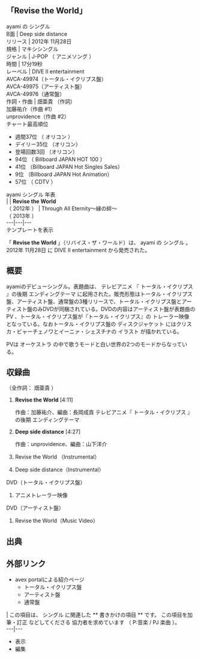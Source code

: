 「Revise the World」  
---  
ayami  の  シングル  
B面  |  Deep side distance   
リリース  |  2012年  11月28日   
規格  |  マキシシングル   
ジャンル  |  J-POP  （  アニメソング  ）   
時間  |  17分19秒   
レーベル  |  DIVE II entertainment    
AVCA-49974（トータル・イクリプス盤）  
AVCA-49975（アーティスト盤）  
AVCA-49976（通常盤）  
作詞・作曲  |  畑亜貴  （作詞）   
加藤祐介（作曲 #1）  
unprovidence（作曲 #2）  
チャート最高順位  
  
  * 週間37位  （  オリコン  ） 
  * デイリー35位  （オリコン） 
  * 登場回数3回  （オリコン） 
  * 94位  （  Billboard JAPAN HOT 100  ） 
  * 41位  （Billboard JAPAN Hot Singles Sales） 
  * 9位  （Billboard JAPAN Hot Animation） 
  * 57位  （  CDTV  ） 

  
ayami  シングル 年表  
|  |  **Revise the World**   
（  2012年  ）  |  Through All Eternity〜縁の絆〜    
（  2013年  ）  
---|---|---  
テンプレートを表示  
  
「 **Revise the World** 」（リバイス・ザ・ワールド）は、  ayami  の  シングル  。  2012年  11月28日  に
DIVE II entertainment  から発売された。

##  概要



ayamiのデビューシングル。表題曲は、  テレビアニメ  『  トータル・イクリプス  』の後期  エンディングテーマ
に起用された。販売形態はトータル・イクリプス盤、アーティスト盤、通常盤の3種リリースで、トータル・イクリプス盤とアーティスト盤のみDVDが同梱されている。DVDの内容はアーティスト盤が表題曲の
PV  、トータル・イクリプス盤が『トータル・イクリプス』の  トレーラー映像  となっている。なおトータル・イクリプス盤の  ディスクジャケット
にはクリスカ・ビャーチェノワとイーニァ・シェスチナの  イラスト  が描かれている。

PVは  オーケストラ  の中で歌うモードと白い世界の2つのモードからなっている。

##  収録曲



（全作詞：  畑亜貴  ）

  1. **Revise the World** [4:11] 

     作曲：加藤祐介、編曲：長岡成貢 
     テレビアニメ『  トータル・イクリプス  』の後期  エンディングテーマ 
  2. **Deep side distance** [4:27] 

     作曲：unprovidence、編曲：山下洋介 
  3. Revise the World （Instrumental） 
  4. Deep side distance（Instrumental） 

DVD（トータル・イクリプス盤）

  1. アニメトレーラー映像 

DVD（アーティスト盤）

  1. Revise the World（Music Video） 

##  出典



##  外部リンク



  * avex portalによる紹介ページ 
    * トータル・イクリプス盤 
    * アーティスト盤 
    * 通常盤 

|  この項目は、  シングル  に関連した ** 書きかけの項目  ** です。  この項目を加筆・訂正  などしてくださる  協力者を求めています  （
P:音楽  /  PJ 楽曲  ）。  
---|---  
  
  * 表示 
  * 編集 

